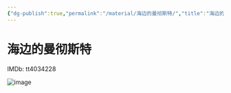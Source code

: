 ```yaml
---
{"dg-publish":true,"permalink":"/material/海边的曼彻斯特/","title":"海边的曼彻斯特"}
---
```



# 海边的曼彻斯特

IMDb: tt4034228

![image](https://img9.doubanio.com/view/photo/s_ratio_poster/public/p2421855655.webp)
